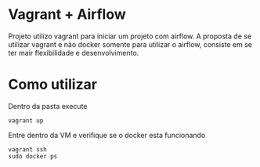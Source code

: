 # Vagrant + Airflow

Projeto utilizo vagrant para iniciar um projeto com airflow.
A proposta de se utilizar vagrant e não docker somente para utilizar o airflow, 
consiste em se ter mair flexibilidade e desenvolvimento.

# Como utilizar

Dentro da pasta execute

```
vagrant up
```
Entre dentro da VM e verifique se o docker esta funcionando
```
vagrant ssh
sudo docker ps
```


